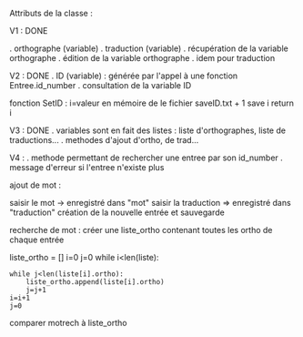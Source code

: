 Attributs de la classe :

V1 : DONE

. orthographe (variable)
. traduction (variable)
. récupération de la variable orthographe
. édition de la variable orthographe
. idem pour traduction

V2 : DONE
. ID (variable) : générée par l'appel à une fonction Entree.id_number
. consultation de la variable ID

fonction SetID : 
i=valeur en mémoire de le fichier saveID.txt + 1
save i
return i

V3 : DONE
. variables sont en fait des listes : liste d'orthographes, liste de traductions...
. methodes d'ajout d'ortho, de trad...

V4 :
. methode permettant de rechercher une entree par son id_number
. message d'erreur si l'entree n'existe plus

ajout de mot :

saisir le mot -> enregistré dans "mot"
saisir la traduction => enregistré dans "traduction"
création de la nouvelle entrée et sauvegarde

recherche de mot :
créer une liste_ortho contenant toutes les ortho de chaque entrée


liste_ortho = []
i=0
j=0
while i<len(liste):
	
	while j<len(liste[i].ortho):
		liste_ortho.append(liste[i].ortho)
		j=j+1
	i=i+1
	j=0

comparer motrech à liste_ortho
